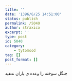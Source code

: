 ```yaml
---
title: ''
date: '1396/6/25 14:51:00'
status: publish
permalink: /5040
author: straxico
excerpt: ''
type: post
id: 5040
category:
    - tytomood
tag: []
post_format: []
---
```

جنگل سوخته را وعده ی باران ندهید